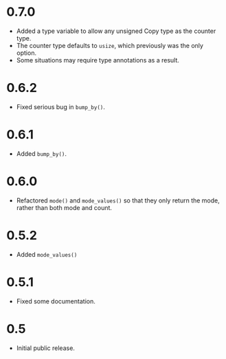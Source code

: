 # 0.7.0
* Added a type variable to allow any unsigned Copy type as the counter type.
* The counter type defaults to `usize`, which previously was the only option.
* Some situations may require type annotations as a result.

# 0.6.2
* Fixed serious bug in `bump_by()`.

# 0.6.1
* Added `bump_by()`.

# 0.6.0
* Refactored `mode()` and `mode_values()` so that they only return the mode, rather than both mode and count.

# 0.5.2
* Added `mode_values()`

# 0.5.1
* Fixed some documentation.

# 0.5 
* Initial public release.

